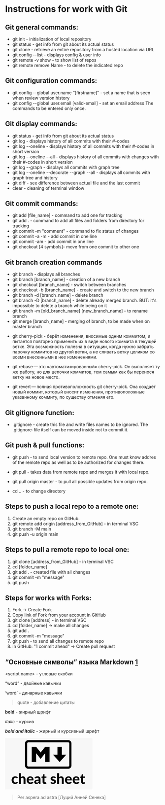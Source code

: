 # Instructions for work with Git

## Git general commands:

- git init - initialization of local repository
- git status - get info from git about its actual status
- git clone - retrieve an entire repository from a hosted location via URL
- git config --list - displays config & user info
- git remote -v show - to show list of repos
- git remote remove Name - to delete the indicated repo
## Git configuration commands:

* git config --global user.name “[firstname]” - set a name that is seen when review version history
* git config --global user.email [valid-email] - set an email address
The commands to be entered only once.
## Git display commands:

- git status - get info from git about its actual status
- git log - displays history of all commits with their #-codes
- git log --oneline - displays history of all commits with their #-codes in short version
- git log --oneline --all - displays history of all commits with changes with their #-codes in short version
- git log --graph - displays all commits with graph tree
- git log --oneline --decorate --graph --all - displays all commits with graph tree and history
- git diff - see difference between actual file and the last commit 
- clear - cleaning of terminal window
## Git commit commands:

- git add [file_name] - command to add one for tracking
- git add . - command to add all files and folders from directory for tracking
- git commit -m "comment" - command to fix status of changes
- git commit -a -m - add commit in one line
- git commit -am - add commit in one line
- git checkout [4 symbols]- move from one commit to other one
## Git branch creation commands

* git branch - displays all branches
* git branch [branch_name] - creation of a new branch
* git checkout [branch_name] - switch between branches
* git checkout -b [branch_name] - create and switch to the new branch
* git branch -d [branch_name] - delete branch
* git branch -D [branch_name] - delete already merged branch. BUT: it's impossible to delete a branch while being on it
* git branch -m [old_branch_name] [new_branch_name] - to rename branch
* git merge [branch_name] - merging of branch, to be made when on master branch

- git cherry-pick - берёт изменения, вносимые одним коммитом, и пытается повторно применить их в виде нового коммита в текущей ветке. Эта возможность полезна в ситуации, когда нужно забрать парочку коммитов из другой ветки, а не сливать ветку целиком со всеми внесенными в нее изменениями.

- git rebase — это «автоматизированный» cherry-pick. Он выполняет ту же работу, но для цепочки коммитов, тем самым как бы перенося ветку на новое место.

- git revert — полная противоположность git cherry-pick. Она создаёт новый коммит, который вносит изменения, противоположные указанному коммиту, по существу отменяя его.

## Git gitignore function:

- .gitignore - create this file and write files names to be ignored. The .gitignore-file itself can be moved inside not to commit it.

## Git push & pull functions:

- git push - to send local version to remote repo. One must know addres of the remote repo as well as to be authorized for changes there.

- git pull - takes data from remote repo and merges it with local repo.

- git pull origin master - to pull all possible updates from origin repo.

- cd .. - to change directory

## Steps to push a local repo to a remote one:

1. Create an empty repo on GitHub.
2. git remote add origin [address_from_GitHub] - in terminal VSC
3. git branch -M main
4. git push -u origin main

## Steps to pull a remote repo to local one:

1. git clone [address_from_GitHub] - in terminal VSC
2. cd [folder_name]
3. git add . - created file with all changes
4. git commit -m "message"
5. git push

## Steps for works with Forks:
1. Fork -> Create Fork
2. Copy link of Fork from your account in GitHub
3. git clone [address] - in terminal VSC
4. cd [folder_name] -> make all changes
5. git add .
6. git commit -m "message"
7. git push - to send all changes to remote repo
8. in GitHub: "1 commit ahead" -> Create pull request 



## &#8220;Основные символы&#8221; языка Markdown [1]

&lt;script name&gt; - угловые скобки

&#8220;word&#8221; - двойные кавычки

&#8216;word&#8217; - динарные кавычки

> quote - добавление цитаты

**bold** - жирный шрифт

*italic* - курсив

***bold and italic*** - жирный и курсивный шрифт

[1]: https://learn.microsoft.com/ru-ru/contribute/markdown-reference

![markdown_icon](/markdown_icon.png)

> Per aspera ad astra [Луций Анней Сенека] 

